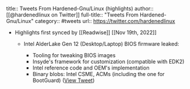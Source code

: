 title:: Tweets From Hardened-Gnu/Linux (highlights)
author:: [[@hardenedlinux on Twitter]]
full-title:: "Tweets From Hardened-Gnu/Linux"
category:: #tweets
url:: https://twitter.com/hardenedlinux

- Highlights first synced by [[Readwise]] [[Nov 19th, 2022]]
	- Intel AlderLake Gen 12 (Desktop/Laptop) BIOS firmware leaked:
	  
	  * Tooling for tweaking BIOS images
	  * Insyde's framework for customization (compatible with EDK2)
	  * Intel reference code and OEM's implementation
	  * Binary blobs: Intel CSME, ACMs (including the one for BootGuard) ([View Tweet](https://twitter.com/hardenedlinux/status/1578629378551922688))